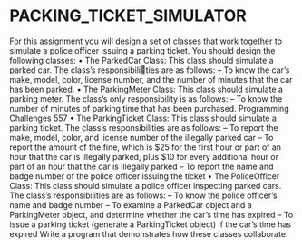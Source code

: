 # PACKING_TICKET_SIMULATOR
For this assignment you will design a set of classes that work together to simulate a police 
officer issuing a parking ticket. You should design the following classes:
•	 The ParkedCar Class: This class should simulate a parked car. The class’s responsibilities are as follows:
– To know the car’s make, model, color, license number, and the number of minutes 
that the car has been parked.
•	 The ParkingMeter Class: This class should simulate a parking meter. The class’s only 
responsibility is as follows:
– To know the number of minutes of parking time that has been purchased.
Programming Challenges 557
•	 The ParkingTicket Class: This class should simulate a parking ticket. The class’s 
responsibilities are as follows:
– To report the make, model, color, and license number of the illegally parked car
– To report the amount of the fine, which is $25 for the first hour or part of an 
hour that the car is illegally parked, plus $10 for every additional hour or part of 
an hour that the car is illegally parked
– To report the name and badge number of the police officer issuing the ticket
•	 The PoliceOfficer Class: This class should simulate a police officer inspecting parked 
cars. The class’s responsibilities are as follows:
– To know the police officer’s name and badge number
– To examine a ParkedCar object and a ParkingMeter object, and determine whether 
the car’s time has expired
– To issue a parking ticket (generate a ParkingTicket object) if the car’s time 
has expired
Write a program that demonstrates how these classes collaborate.